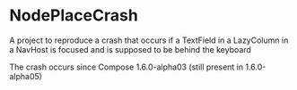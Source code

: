 # NodePlaceCrash

A project to reproduce a crash that occurs if a TextField in a LazyColumn in a NavHost is focused and is supposed to be behind the keyboard

The crash occurs since Compose 1.6.0-alpha03 (still present in 1.6.0-alpha05)
